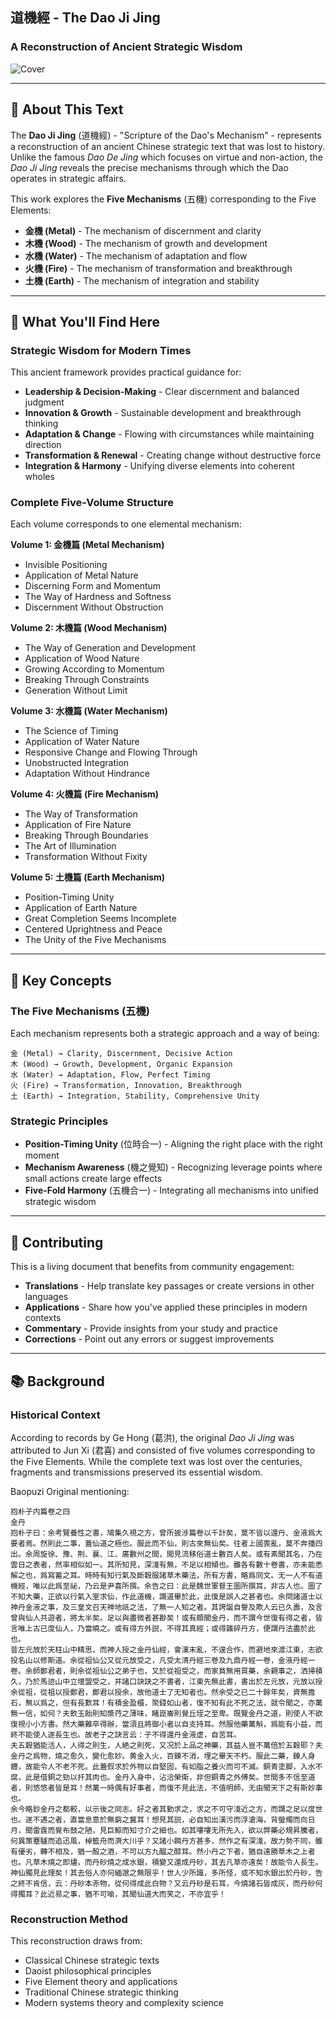 ## 道機經 - The Dao Ji Jing
### A Reconstruction of Ancient Strategic Wisdom

![Cover](cover.png)

---

## 📜 About This Text

The **Dao Ji Jing** (道機經) - "Scripture of the Dao's Mechanism" - represents a reconstruction of an ancient Chinese strategic text that was lost to history. Unlike the famous *Dao De Jing* which focuses on virtue and non-action, the *Dao Ji Jing* reveals the precise mechanisms through which the Dao operates in strategic affairs.

This work explores the **Five Mechanisms** (五機) corresponding to the Five Elements:
- **金機 (Metal)** - The mechanism of discernment and clarity
- **木機 (Wood)** - The mechanism of growth and development  
- **水機 (Water)** - The mechanism of adaptation and flow
- **火機 (Fire)** - The mechanism of transformation and breakthrough
- **土機 (Earth)** - The mechanism of integration and stability

---

## 🎯 What You'll Find Here

### Strategic Wisdom for Modern Times
This ancient framework provides practical guidance for:
- **Leadership & Decision-Making** - Clear discernment and balanced judgment
- **Innovation & Growth** - Sustainable development and breakthrough thinking
- **Adaptation & Change** - Flowing with circumstances while maintaining direction
- **Transformation & Renewal** - Creating change without destructive force
- **Integration & Harmony** - Unifying diverse elements into coherent wholes

### Complete Five-Volume Structure
Each volume corresponds to one elemental mechanism:

**Volume 1: 金機篇 (Metal Mechanism)**
- Invisible Positioning
- Application of Metal Nature
- Discerning Form and Momentum
- The Way of Hardness and Softness
- Discernment Without Obstruction

**Volume 2: 木機篇 (Wood Mechanism)**
- The Way of Generation and Development
- Application of Wood Nature
- Growing According to Momentum
- Breaking Through Constraints
- Generation Without Limit

**Volume 3: 水機篇 (Water Mechanism)**
- The Science of Timing
- Application of Water Nature
- Responsive Change and Flowing Through
- Unobstructed Integration
- Adaptation Without Hindrance

**Volume 4: 火機篇 (Fire Mechanism)**
- The Way of Transformation
- Application of Fire Nature
- Breaking Through Boundaries
- The Art of Illumination
- Transformation Without Fixity

**Volume 5: 土機篇 (Earth Mechanism)**
- Position-Timing Unity
- Application of Earth Nature
- Great Completion Seems Incomplete
- Centered Uprightness and Peace
- The Unity of the Five Mechanisms

---

## 🌟 Key Concepts

### The Five Mechanisms (五機)
Each mechanism represents both a strategic approach and a way of being:

```
金 (Metal) → Clarity, Discernment, Decisive Action
木 (Wood) → Growth, Development, Organic Expansion  
水 (Water) → Adaptation, Flow, Perfect Timing
火 (Fire) → Transformation, Innovation, Breakthrough
土 (Earth) → Integration, Stability, Comprehensive Unity
```

### Strategic Principles
- **Position-Timing Unity** (位時合一) - Aligning the right place with the right moment
- **Mechanism Awareness** (機之覺知) - Recognizing leverage points where small actions create large effects
- **Five-Fold Harmony** (五機合一) - Integrating all mechanisms into unified strategic wisdom

---

## 🤝 Contributing

This is a living document that benefits from community engagement:

- **Translations** - Help translate key passages or create versions in other languages
- **Applications** - Share how you've applied these principles in modern contexts
- **Commentary** - Provide insights from your study and practice
- **Corrections** - Point out any errors or suggest improvements

---

## 📚 Background

### Historical Context
According to records by Ge Hong (葛洪), the original *Dao Ji Jing* was attributed to Jun Xi (君喜) and consisted of five volumes corresponding to the Five Elements. While the complete text was lost over the centuries, fragments and transmissions preserved its essential wisdom.

Baopuzi Original mentioning:
```
抱朴子内篇卷之四
金丹
抱朴子曰：余考覽養性之書，鳩集久視之方，曾所披涉篇卷以千計矣，莫不皆以還丹、金液爲大要者焉。然則此二事，蓋仙道之極也。服此而不仙，則古來無仙矣。往者上國喪亂，莫不奔播四出。余周旋徐、豫、荆、襄、江、廣數州之間，閲見流移俗道士數百人矣。或有素聞其名，乃在雲日之表者，然率相似如一。其所知見，深淺有無，不足以相傾也。雖各有數十卷書，亦未能悉解之也，爲寫蓄之耳。時時有知行氣及斷穀服諸草木藥法，所有方書，略爲同文。无一人不有道機經，唯以此爲至祕，乃云是尹喜所撰。余告之曰：此是魏世軍督王圖所撰耳，非古人也。圖了不知大藥，正欲以行氣入室求仙，作此道機，謂道畢於此，此復是誤人之甚者也。余問諸道士以神丹金液之事，及三皇文召天神地祇之法，了無一人知之者。其誇誕自譽及欺人云已久壽，及言曾與仙人共遊者，將太半矣。足以與盡微者甚尠矣！或有頗聞金丹，而不謂今世復有得之者，皆言唯上古已度仙人，乃當曉之。或有得方外説，不得其真經；或得雜碎丹方，便謂丹法盡於此也。
昔左元放於天柱山中精思，而神人授之金丹仙經，會漢末亂，不遑合作，而避地來渡江東，志欲投名山以修斯道。余從祖仙公又從元放受之，凡受太清丹經三卷及九鼎丹經一卷，金液丹經一卷。余師鄭君者，則余從祖仙公之弟子也，又於從祖受之，而家貧無用買藥，余親事之，洒掃積久，乃於馬迹山中立壇盟受之，并諸口訣訣之不書者，江東先無此書，書出於左元放，元放以授余從祖，從祖以授鄭君，鄭君以授余，故他道士了无知者也。然余受之已二十餘年矣，資無擔石，無以爲之，但有長歎耳！有積金盈櫃，聚錢如山者，復不知有此不死之法，就令聞之，亦萬無一信，如何？夫飲玉飴則知漿荇之薄味，睹崑崙則覺丘垤之至卑。既覽金丹之道，則使人不欲復視小小方書。然大藥難卒得辦，當須且將御小者以自支持耳。然服他藥萬斛，爲能有小益，而終不能使人遂長生也。故老子之訣言云：子不得還丹金液虚，自苦耳。
夫五穀猶能活人，人得之則生，人絶之則死，又况於上品之神藥，其益人豈不萬倍於五穀耶？夫金丹之爲物，燒之愈久，變化愈妙。黄金入火，百鍊不消，埋之畢天不朽。服此二藥，鍊人身體，故能令人不老不死。此蓋假求於外物以自堅固，有如脂之養火而可不滅。銅青塗脚，入水不腐，此是借銅之勁以扞其肉也。金丹入身中，沾洽榮衛，非但銅青之外傅矣。世間多不信至道者，則悠悠者皆是耳！然萬一時偶有好事者，而復不見此法，不值明師，无由聞天下之有斯妙事也。
余今略鈔金丹之都較，以示後之同志。好之者其勤求之，求之不可守淺近之方，而謂之足以度世也。遂不遇之者，直當息意於無窮之冀耳！想見其説，必自知出潢污而浮滄海，背螢燭而向日月，聞雷霆而覺布鼓之陋，見巨鯨而知寸介之細也。如其嘍嘍无所先入，欲以弊藥必規昇騰者，何異策蹇驢而追迅風，棹籃舟而濟大川乎？又諸小餌丹方甚多，然作之有深淺，故力勢不同，雖有優劣，轉不相及，猶一酘之酒，不可以方九醖之醇耳。然小丹之下者，猶自遠勝草木之上者也。凡草木燒之即燼，而丹砂燒之成水銀，積變又還成丹砂，其去凡草亦遠矣！故能令人長生。神仙獨見此理矣！其去俗人亦何緬邈之無限乎！世人少所識，多所怪，或不知水銀出於丹砂，告之終不肯信，云：丹砂本赤物，從何得成此白物？又云丹砂是石耳，今燒諸石皆成灰，而丹砂何得獨耳？此近易之事，猶不可喻，其聞仙道大而笑之，不亦宜乎！
```


### Reconstruction Method
This reconstruction draws from:
- Classical Chinese strategic texts
- Daoist philosophical principles
- Five Element theory and applications
- Traditional Chinese strategic thinking
- Modern systems theory and complexity science
